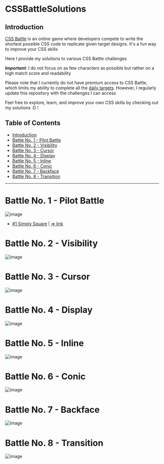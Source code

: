 # CSSBattleSolutions

## Introduction
[CSS Battle](https://cssbattle.dev/) is an online game where developers compete to write the shortest possible CSS code to replicate given target designs. It's a fun way to improve your CSS skills

Here I provide my solutions to various CSS Battle challenges

**_*Important*_**: I do not focus on as few characters as possible but rather on a high match score and readability

Please note that I currently do not have premium access to CSS Battle, which limits my ability to complete all the [daily targets](./Daily%20Targets/). However, I regularly update this repository with the challenges I can access

Feel free to explore, learn, and improve your own CSS skills by checking out my solutions :D !

## Table of Contents

- [Introduction](#introduction)
- [Battle No. 1 - Pilot Battle](#battle-no-1---pilot-battle)
- [Battle No. 2 - Visibility](#battle-no-2---visibility)
- [Battle No. 3 - Cursor](#battle-no-3---cursor)
- [Battle No. 4 - Display](#battle-no-4---display)
- [Battle No. 5 - Inline](#battle-no-5---inline)
- [Battle No. 6 - Conic](#battle-no-6---conic)
- [Battle No. 7 - Backface](#battle-no-7---backface)
- [Battle No. 8 - Transition](#battle-no-8---transition)

---

# Battle No. 1 - Pilot Battle

![image](https://github.com/user-attachments/assets/344bddee-16c3-4fc8-a2dd-92c11a8b4f4a)

- [#1 Simply Square](.Monthly%20Targets/Battle-01-PilotBattle/01-SimplySquare.html) | [=> link](https://cssbattle.dev/play/1)

# Battle No. 2 - Visibility

![image](https://github.com/user-attachments/assets/e77da1b1-c1b7-45ac-b575-064d59a2c90b)

# Battle No. 3 - Cursor

![image](https://github.com/user-attachments/assets/997a16ea-3d50-48be-bc5f-3f73416e741f)

# Battle No. 4 - Display

![image](https://github.com/user-attachments/assets/07de63bb-0006-43ed-b925-343ee8a997de)

# Battle No. 5 - Inline

![image](https://github.com/user-attachments/assets/fab833d9-dd9b-4f4f-be65-874183c55b73)

# Battle No. 6 - Conic

![image](https://github.com/user-attachments/assets/64bb4767-f5e7-4fd8-a397-4fb7b0e22c11)

# Battle No. 7 - Backface

![image](https://github.com/user-attachments/assets/407a8afb-c338-4590-844c-3e9e6b80dbc2)

# Battle No. 8 - Transition

![image](https://github.com/user-attachments/assets/341ba34c-8c1f-4a1d-a689-e76823cdec43)

